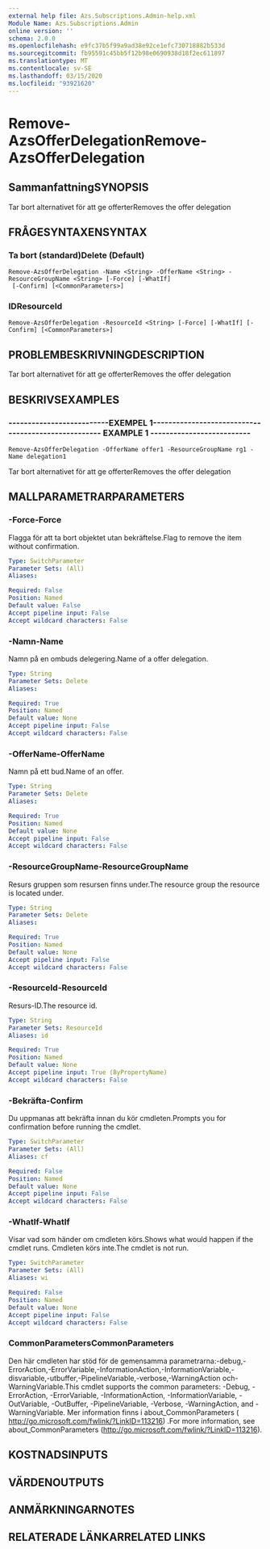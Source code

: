 ```yaml
---
external help file: Azs.Subscriptions.Admin-help.xml
Module Name: Azs.Subscriptions.Admin
online version: ''
schema: 2.0.0
ms.openlocfilehash: e9fc37b5f99a9ad38e92ce1efc730718882b533d
ms.sourcegitcommit: fb95591c45bb5f12b98e0690938d18f2ec611897
ms.translationtype: MT
ms.contentlocale: sv-SE
ms.lasthandoff: 03/15/2020
ms.locfileid: "93921620"
---
```

# <span data-ttu-id="97ccd-101">Remove-AzsOfferDelegation</span><span class="sxs-lookup"><span data-stu-id="97ccd-101">Remove-AzsOfferDelegation</span></span>

## <span data-ttu-id="97ccd-102">Sammanfattning</span><span class="sxs-lookup"><span data-stu-id="97ccd-102">SYNOPSIS</span></span>
<span data-ttu-id="97ccd-103">Tar bort alternativet för att ge offerter</span><span class="sxs-lookup"><span data-stu-id="97ccd-103">Removes the offer delegation</span></span>

## <span data-ttu-id="97ccd-104">FRÅGESYNTAXEN</span><span class="sxs-lookup"><span data-stu-id="97ccd-104">SYNTAX</span></span>

### <span data-ttu-id="97ccd-105">Ta bort (standard)</span><span class="sxs-lookup"><span data-stu-id="97ccd-105">Delete (Default)</span></span>
```
Remove-AzsOfferDelegation -Name <String> -OfferName <String> -ResourceGroupName <String> [-Force] [-WhatIf]
 [-Confirm] [<CommonParameters>]
```

### <span data-ttu-id="97ccd-106">ID</span><span class="sxs-lookup"><span data-stu-id="97ccd-106">ResourceId</span></span>
```
Remove-AzsOfferDelegation -ResourceId <String> [-Force] [-WhatIf] [-Confirm] [<CommonParameters>]
```

## <span data-ttu-id="97ccd-107">PROBLEMBESKRIVNING</span><span class="sxs-lookup"><span data-stu-id="97ccd-107">DESCRIPTION</span></span>
<span data-ttu-id="97ccd-108">Tar bort alternativet för att ge offerter</span><span class="sxs-lookup"><span data-stu-id="97ccd-108">Removes the offer delegation</span></span>

## <span data-ttu-id="97ccd-109">BESKRIVS</span><span class="sxs-lookup"><span data-stu-id="97ccd-109">EXAMPLES</span></span>

### <span data-ttu-id="97ccd-110">--------------------------EXEMPEL 1--------------------------</span><span class="sxs-lookup"><span data-stu-id="97ccd-110">-------------------------- EXAMPLE 1 --------------------------</span></span>
```
Remove-AzsOfferDelegation -OfferName offer1 -ResourceGroupName rg1 -Name delegation1
```

<span data-ttu-id="97ccd-111">Tar bort alternativet för att ge offerter</span><span class="sxs-lookup"><span data-stu-id="97ccd-111">Removes the offer delegation</span></span>

## <span data-ttu-id="97ccd-112">MALLPARAMETRAR</span><span class="sxs-lookup"><span data-stu-id="97ccd-112">PARAMETERS</span></span>

### <span data-ttu-id="97ccd-113">-Force</span><span class="sxs-lookup"><span data-stu-id="97ccd-113">-Force</span></span>
<span data-ttu-id="97ccd-114">Flagga för att ta bort objektet utan bekräftelse.</span><span class="sxs-lookup"><span data-stu-id="97ccd-114">Flag to remove the item without confirmation.</span></span>

```yaml
Type: SwitchParameter
Parameter Sets: (All)
Aliases: 

Required: False
Position: Named
Default value: False
Accept pipeline input: False
Accept wildcard characters: False
```

### <span data-ttu-id="97ccd-115">-Namn</span><span class="sxs-lookup"><span data-stu-id="97ccd-115">-Name</span></span>
<span data-ttu-id="97ccd-116">Namn på en ombuds delegering.</span><span class="sxs-lookup"><span data-stu-id="97ccd-116">Name of a offer delegation.</span></span>

```yaml
Type: String
Parameter Sets: Delete
Aliases: 

Required: True
Position: Named
Default value: None
Accept pipeline input: False
Accept wildcard characters: False
```

### <span data-ttu-id="97ccd-117">-OfferName</span><span class="sxs-lookup"><span data-stu-id="97ccd-117">-OfferName</span></span>
<span data-ttu-id="97ccd-118">Namn på ett bud.</span><span class="sxs-lookup"><span data-stu-id="97ccd-118">Name of an offer.</span></span>

```yaml
Type: String
Parameter Sets: Delete
Aliases: 

Required: True
Position: Named
Default value: None
Accept pipeline input: False
Accept wildcard characters: False
```

### <span data-ttu-id="97ccd-119">-ResourceGroupName</span><span class="sxs-lookup"><span data-stu-id="97ccd-119">-ResourceGroupName</span></span>
<span data-ttu-id="97ccd-120">Resurs gruppen som resursen finns under.</span><span class="sxs-lookup"><span data-stu-id="97ccd-120">The resource group the resource is located under.</span></span>

```yaml
Type: String
Parameter Sets: Delete
Aliases: 

Required: True
Position: Named
Default value: None
Accept pipeline input: False
Accept wildcard characters: False
```

### <span data-ttu-id="97ccd-121">-ResourceId</span><span class="sxs-lookup"><span data-stu-id="97ccd-121">-ResourceId</span></span>
<span data-ttu-id="97ccd-122">Resurs-ID.</span><span class="sxs-lookup"><span data-stu-id="97ccd-122">The resource id.</span></span>

```yaml
Type: String
Parameter Sets: ResourceId
Aliases: id

Required: True
Position: Named
Default value: None
Accept pipeline input: True (ByPropertyName)
Accept wildcard characters: False
```

### <span data-ttu-id="97ccd-123">-Bekräfta</span><span class="sxs-lookup"><span data-stu-id="97ccd-123">-Confirm</span></span>
<span data-ttu-id="97ccd-124">Du uppmanas att bekräfta innan du kör cmdleten.</span><span class="sxs-lookup"><span data-stu-id="97ccd-124">Prompts you for confirmation before running the cmdlet.</span></span>

```yaml
Type: SwitchParameter
Parameter Sets: (All)
Aliases: cf

Required: False
Position: Named
Default value: None
Accept pipeline input: False
Accept wildcard characters: False
```

### <span data-ttu-id="97ccd-125">-WhatIf</span><span class="sxs-lookup"><span data-stu-id="97ccd-125">-WhatIf</span></span>
<span data-ttu-id="97ccd-126">Visar vad som händer om cmdleten körs.</span><span class="sxs-lookup"><span data-stu-id="97ccd-126">Shows what would happen if the cmdlet runs.</span></span>
<span data-ttu-id="97ccd-127">Cmdleten körs inte.</span><span class="sxs-lookup"><span data-stu-id="97ccd-127">The cmdlet is not run.</span></span>

```yaml
Type: SwitchParameter
Parameter Sets: (All)
Aliases: wi

Required: False
Position: Named
Default value: None
Accept pipeline input: False
Accept wildcard characters: False
```

### <span data-ttu-id="97ccd-128">CommonParameters</span><span class="sxs-lookup"><span data-stu-id="97ccd-128">CommonParameters</span></span>
<span data-ttu-id="97ccd-129">Den här cmdleten har stöd för de gemensamma parametrarna:-debug,-ErrorAction,-ErrorVariable,-InformationAction,-InformationVariable,-disvariable,-utbuffer,-PipelineVariable,-verbose,-WarningAction och-WarningVariable.</span><span class="sxs-lookup"><span data-stu-id="97ccd-129">This cmdlet supports the common parameters: -Debug, -ErrorAction, -ErrorVariable, -InformationAction, -InformationVariable, -OutVariable, -OutBuffer, -PipelineVariable, -Verbose, -WarningAction, and -WarningVariable.</span></span> <span data-ttu-id="97ccd-130">Mer information finns i about_CommonParameters ( http://go.microsoft.com/fwlink/?LinkID=113216) .</span><span class="sxs-lookup"><span data-stu-id="97ccd-130">For more information, see about_CommonParameters (http://go.microsoft.com/fwlink/?LinkID=113216).</span></span>

## <span data-ttu-id="97ccd-131">KOSTNADS</span><span class="sxs-lookup"><span data-stu-id="97ccd-131">INPUTS</span></span>

## <span data-ttu-id="97ccd-132">VÄRDEN</span><span class="sxs-lookup"><span data-stu-id="97ccd-132">OUTPUTS</span></span>

## <span data-ttu-id="97ccd-133">ANMÄRKNINGAR</span><span class="sxs-lookup"><span data-stu-id="97ccd-133">NOTES</span></span>

## <span data-ttu-id="97ccd-134">RELATERADE LÄNKAR</span><span class="sxs-lookup"><span data-stu-id="97ccd-134">RELATED LINKS</span></span>

